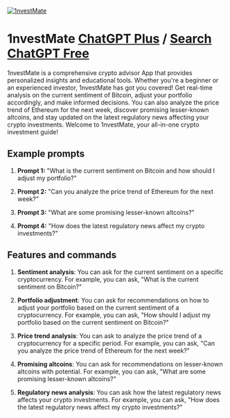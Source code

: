 
[![1nvestMate](https://files.oaiusercontent.com/file-inzNWOuzJL5zrld05R2zCdFB?se=2123-10-17T18%3A00%3A01Z&sp=r&sv=2021-08-06&sr=b&rscc=max-age%3D31536000%2C%20immutable&rscd=attachment%3B%20filename%3D8c88c160-a3e1-425f-9d8c-285715e686a6.png&sig=/Tm8duLyC4kFYFwBM7FS0EZBMRO9HyRRkA6MTLGJmpg%3D)](https://chat.openai.com/g/g-GXxHduFy0-1nvestmate)

# 1nvestMate [ChatGPT Plus](https://chat.openai.com/g/g-GXxHduFy0-1nvestmate) / [Search ChatGPT Free](https://gptcall.net/index.html#/?search=1nvestMate)

1nvestMate is a comprehensive crypto advisor App that provides personalized insights and educational tools. Whether you're a beginner or an experienced investor, 1nvestMate has got you covered! Get real-time analysis on the current sentiment of Bitcoin, adjust your portfolio accordingly, and make informed decisions. You can also analyze the price trend of Ethereum for the next week, discover promising lesser-known altcoins, and stay updated on the latest regulatory news affecting your crypto investments. Welcome to 1nvestMate, your all-in-one crypto investment guide!

## Example prompts

1. **Prompt 1:** "What is the current sentiment on Bitcoin and how should I adjust my portfolio?"

2. **Prompt 2:** "Can you analyze the price trend of Ethereum for the next week?"

3. **Prompt 3:** "What are some promising lesser-known altcoins?"

4. **Prompt 4:** "How does the latest regulatory news affect my crypto investments?"

## Features and commands

1. **Sentiment analysis**: You can ask for the current sentiment on a specific cryptocurrency. For example, you can ask, "What is the current sentiment on Bitcoin?"

2. **Portfolio adjustment**: You can ask for recommendations on how to adjust your portfolio based on the current sentiment of a cryptocurrency. For example, you can ask, "How should I adjust my portfolio based on the current sentiment on Bitcoin?"

3. **Price trend analysis**: You can ask to analyze the price trend of a cryptocurrency for a specific period. For example, you can ask, "Can you analyze the price trend of Ethereum for the next week?"

4. **Promising altcoins**: You can ask for recommendations on lesser-known altcoins with potential. For example, you can ask, "What are some promising lesser-known altcoins?"

5. **Regulatory news analysis**: You can ask how the latest regulatory news affects your crypto investments. For example, you can ask, "How does the latest regulatory news affect my crypto investments?"



